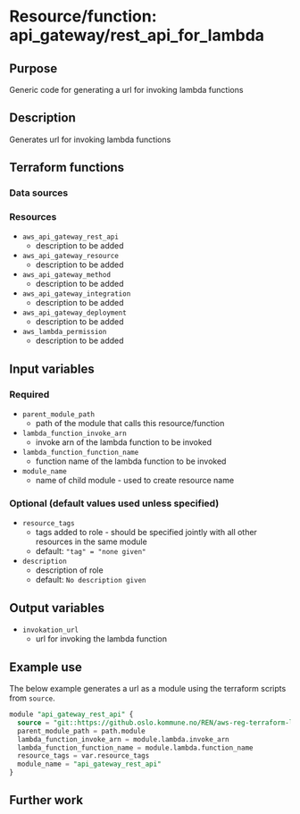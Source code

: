 # Resource/function: api_gateway/rest_api_for_lambda

## Purpose
Generic code for generating a url for invoking lambda functions

## Description
Generates url for invoking lambda functions 

## Terraform functions

### Data sources

### Resources
- `aws_api_gateway_rest_api`
    - description to be added
- `aws_api_gateway_resource`
    - description to be added
- `aws_api_gateway_method`
    - description to be added
- `aws_api_gateway_integration`
    - description to be added
- `aws_api_gateway_deployment`
    - description to be added
- `aws_lambda_permission`
    - description to be added


## Input variables
### Required
- `parent_module_path`
    - path of the module that calls this resource/function
- `lambda_function_invoke_arn`
    - invoke arn of the lambda function to be invoked
- `lambda_function_function_name`
    - function name of the lambda function to be invoked
- `module_name`
    - name of child module - used to create resource name

### Optional (default values used unless specified)
- `resource_tags`
    - tags added to role - should be specified jointly with all other resources in the same module
    - default: `"tag" = "none given"`
- `description`
    - description of role
    - default: `No description given`

## Output variables
- `invokation_url`
    - url for invoking the lambda function

## Example use
The below example generates a url as a module using the terraform scripts from `source`.
```sql
module "api_gateway_rest_api" {
  source = "git::https://github.oslo.kommune.no/REN/aws-reg-terraform-library//api_gateway/rest_api_for_lambda?ref=0.17.dev"
  parent_module_path = path.module
  lambda_function_invoke_arn = module.lambda.invoke_arn
  lambda_function_function_name = module.lambda.function_name
  resource_tags = var.resource_tags
  module_name = "api_gateway_rest_api"
}
```

## Further work
